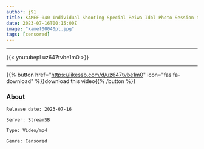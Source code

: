 ```yaml
---
author: j91
title: KAMEF-040 Individual Shooting Special Reiwa Idol Photo Session Natsuki-Chan (22) Machida Lens Black Kameko File.40 Magazine Regular H Cup Graddle Individual Shooting POV Outflow Video Before Debut Love Juice Dripping Powerful Raw Insertion Waist Swing Creampie Mating
date: 2023-07-16T00:15:00Z
image: "kamef00040pl.jpg"
tags: [censored]
---
```

___

{{< youtubepl uz647tvbe1m0 >}}
___

{{% button href="https://likessb.com/d/uz647tvbe1m0" icon="fas fa-download" %}}download this video{{% /button %}}
### About

`Release date: 2023-07-16`

`Server: StreamSB`

`Type: Video/mp4`

`Genre:	Censored`